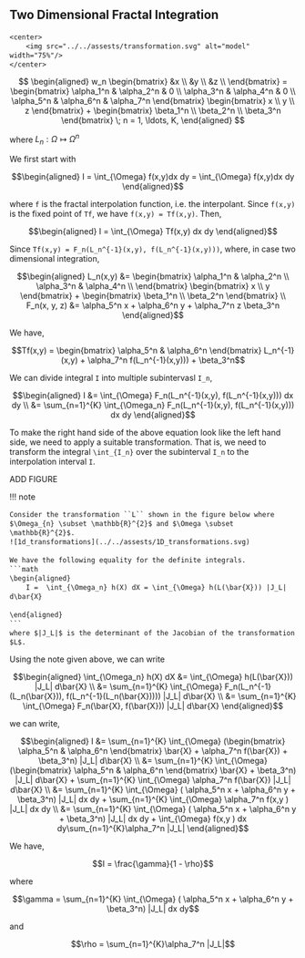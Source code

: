 ## Two Dimensional Fractal Integration
```@raw html
<center>
    <img src="../../assests/transformation.svg" alt="model" width="75%"/>
</center>
```

```math
    \begin{aligned}
    w_n
    \begin{bmatrix}
    &x \\
    &y \\
    &z \\
    \end{bmatrix}
    = 
    \begin{bmatrix}
    \alpha_1^n & \alpha_2^n & 0 \\
    \alpha_3^n & \alpha_4^n & 0 \\
    \alpha_5^n & \alpha_6^n & \alpha_7^n
    \end{bmatrix}
    \begin{bmatrix}
    x \\ y \\ z
    \end{bmatrix} + \begin{bmatrix}
    \beta_1^n \\ \beta_2^n \\ \beta_3^n
    \end{bmatrix} 
     \; n = 1, \ldots, K,

    \end{aligned}

```
where $L_n : \Omega \mapsto \Omega^n$

We first start with
```math 
\begin{aligned}
  I =  \int_{\Omega} f(x,y)dx dy = \int_{\Omega} f(x,y)dx dy
\end{aligned}
```
where ``f`` is the fractal interpolation function, i.e. the interpolant. Since ``f(x,y)`` is the fixed point of ``Tf``, we have ``f(x,y) = Tf(x,y)``. Then,
```math
\begin{aligned}
    I
    = \int_{\Omega} Tf(x,y) dx dy
\end{aligned}
```
Since ``Tf(x,y) = F_n(L_n^{-1}(x,y), f(L_n^{-1}(x,y)))``, where, in case two dimensional integration, 
```math
\begin{aligned}
    L_n(x,y) &= 
    \begin{bmatrix}
    \alpha_1^n & \alpha_2^n \\
    \alpha_3^n & \alpha_4^n \\
    \end{bmatrix}
    \begin{bmatrix}
    x \\ y 
    \end{bmatrix} + \begin{bmatrix}
    \beta_1^n \\ \beta_2^n 
    \end{bmatrix} \\
    F_n(x, y, z) &= \alpha_5^n x + \alpha_6^n y + \alpha_7^n z  \beta_3^n 
\end{aligned}
```
We have,
```math
Tf(x,y) = \begin{bmatrix}
\alpha_5^n & \alpha_6^n
\end{bmatrix} L_n^{-1}(x,y) + \alpha_7^n f(L_n^{-1}(x,y))) + \beta_3^n
```
We can divide integral ``I`` into multiple subintervasl ``I_n``,

```math
\begin{aligned}
    I
    &= \int_{\Omega} F_n(L_n^{-1}(x,y), f(L_n^{-1}(x,y))) dx dy \\
    &= \sum_{n=1}^{K} \int_{\Omega_n} F_n(L_n^{-1}(x,y), f(L_n^{-1}(x,y))) dx dy 
\end{aligned}
```
To make the right hand side of the above equation look like the left hand side, we need to apply a suitable transformation. That is, we need to transform the integral ``\int_{I_n}`` over the subinterval ``I_n`` to the interpolation interval ``I``. 

ADD FIGURE


!!! note

    Consider the transformation ``L`` shown in the figure below where $\Omega_{n} \subset \mathbb{R}^{2}$ and $\Omega \subset \mathbb{R}^{2}$. 
    ![1d_transformations](../../assests/1D_transformations.svg)

    We have the following equality for the definite integrals.
    ```math
    \begin{aligned}
        I =  \int_{\Omega_n} h(X) dX = \int_{\Omega} h(L(\bar{X})) |J_L| d\bar{X} 

    \end{aligned}
    ```
    where $|J_L|$ is the determinant of the Jacobian of the transformation $L$.

Using the note given above, we can write 
```math 
\begin{aligned}
  \int_{\Omega_n} h(X) dX &= \int_{\Omega} h(L(\bar{X})) |J_L| d\bar{X} \\
  &= \sum_{n=1}^{K} \int_{\Omega}  F_n(L_n^{-1}(L_n(\bar{X})), f(L_n^{-1}(L_n(\bar{X})))) |J_L| d\bar{X} \\
  &= \sum_{n=1}^{K} \int_{\Omega}  F_n(\bar{X}, f(\bar{X})) |J_L| d\bar{X}
\end{aligned}
```
we can write, 

```math
\begin{aligned}
    I &= \sum_{n=1}^{K} \int_{\Omega} (\begin{bmatrix}
\alpha_5^n & \alpha_6^n
\end{bmatrix} \bar{X} + \alpha_7^n f(\bar{X}) + \beta_3^n) |J_L| d\bar{X} \\
&= \sum_{n=1}^{K} \int_{\Omega} (\begin{bmatrix}
\alpha_5^n & \alpha_6^n
\end{bmatrix} \bar{X} + \beta_3^n) |J_L| d\bar{X} + \sum_{n=1}^{K} \int_{\Omega} \alpha_7^n f(\bar{X}) |J_L| d\bar{X} \\
&= \sum_{n=1}^{K} \int_{\Omega} ( \alpha_5^n x + \alpha_6^n y + \beta_3^n) |J_L| dx dy + \sum_{n=1}^{K} \int_{\Omega} \alpha_7^n f(x,y ) |J_L| dx dy \\
&= \sum_{n=1}^{K} \int_{\Omega} ( \alpha_5^n x + \alpha_6^n y + \beta_3^n) |J_L| dx dy +  \int_{\Omega}  f(x,y ) dx dy\sum_{n=1}^{K}\alpha_7^n |J_L|
\end{aligned}
```


We have,

```math
I = \frac{\gamma}{1 - \rho}
```

where 
```math
\gamma = \sum_{n=1}^{K} \int_{\Omega} ( \alpha_5^n x + \alpha_6^n y + \beta_3^n) |J_L| dx dy
```
and 
```math 
\rho = \sum_{n=1}^{K}\alpha_7^n |J_L|
```